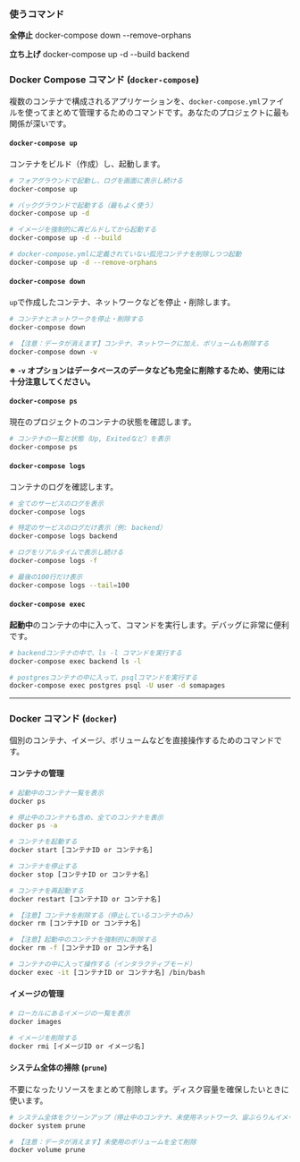### 使うコマンド
**全停止**
docker-compose down --remove-orphans

**立ち上げ**
docker-compose up -d --build backend

### Docker Compose コマンド (`docker-compose`)
複数のコンテナで構成されるアプリケーションを、`docker-compose.yml`ファイルを使ってまとめて管理するためのコマンドです。あなたのプロジェクトに最も関係が深いです。

#### `docker-compose up`
コンテナをビルド（作成）し、起動します。

```bash
# フォアグラウンドで起動し、ログを画面に表示し続ける
docker-compose up

# バックグラウンドで起動する（最もよく使う）
docker-compose up -d

# イメージを強制的に再ビルドしてから起動する
docker-compose up -d --build

# docker-compose.ymlに定義されていない孤児コンテナを削除しつつ起動
docker-compose up -d --remove-orphans
```

#### `docker-compose down`
`up`で作成したコンテナ、ネットワークなどを停止・削除します。

```bash
# コンテナとネットワークを停止・削除する
docker-compose down

# 【注意：データが消えます】コンテナ、ネットワークに加え、ボリュームも削除する
docker-compose down -v
```
**※ `-v` オプションはデータベースのデータなども完全に削除するため、使用には十分注意してください。**

#### `docker-compose ps`
現在のプロジェクトのコンテナの状態を確認します。

```bash
# コンテナの一覧と状態（Up, Exitedなど）を表示
docker-compose ps
```

#### `docker-compose logs`
コンテナのログを確認します。

```bash
# 全てのサービスのログを表示
docker-compose logs

# 特定のサービスのログだけ表示（例: backend）
docker-compose logs backend

# ログをリアルタイムで表示し続ける
docker-compose logs -f

# 最後の100行だけ表示
docker-compose logs --tail=100
```

#### `docker-compose exec`
**起動中**のコンテナの中に入って、コマンドを実行します。デバッグに非常に便利です。

```bash
# backendコンテナの中で、ls -l コマンドを実行する
docker-compose exec backend ls -l

# postgresコンテナの中に入って、psqlコマンドを実行する
docker-compose exec postgres psql -U user -d somapages
```

---

### Docker コマンド (`docker`)
個別のコンテナ、イメージ、ボリュームなどを直接操作するためのコマンドです。

#### コンテナの管理

```bash
# 起動中のコンテナ一覧を表示
docker ps

# 停止中のコンテナも含め、全てのコンテナを表示
docker ps -a

# コンテナを起動する
docker start [コンテナID or コンテナ名]

# コンテナを停止する
docker stop [コンテナID or コンテナ名]

# コンテナを再起動する
docker restart [コンテナID or コンテナ名]

# 【注意】コンテナを削除する（停止しているコンテナのみ）
docker rm [コンテナID or コンテナ名]

# 【注意】起動中のコンテナを強制的に削除する
docker rm -f [コンテナID or コンテナ名]

# コンテナの中に入って操作する（インタラクティブモード）
docker exec -it [コンテナID or コンテナ名] /bin/bash
```

#### イメージの管理

```bash
# ローカルにあるイメージの一覧を表示
docker images

# イメージを削除する
docker rmi [イメージID or イメージ名]
```

#### システム全体の掃除 (`prune`)
不要になったリソースをまとめて削除します。ディスク容量を確保したいときに使います。

```bash
# システム全体をクリーンアップ（停止中のコンテナ、未使用ネットワーク、宙ぶらりんイメージなど）
docker system prune

# 【注意：データが消えます】未使用のボリュームを全て削除
docker volume prune
```